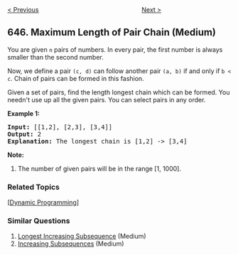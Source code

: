 <!--|This file generated by command(leetcode description); DO NOT EDIT.    |-->
<!--+----------------------------------------------------------------------+-->
<!--|@author    Openset <openset.wang@gmail.com>                           |-->
<!--|@link      https://github.com/openset                                 |-->
<!--|@home      https://github.com/openset/leetcode                        |-->
<!--+----------------------------------------------------------------------+-->

[< Previous](https://github.com/openset/leetcode/tree/master/problems/set-mismatch "Set Mismatch")
　　　　　　　　　　　　　　　　
[Next >](https://github.com/openset/leetcode/tree/master/problems/palindromic-substrings "Palindromic Substrings")

## 646. Maximum Length of Pair Chain (Medium)

<p>
You are given <code>n</code> pairs of numbers. In every pair, the first number is always smaller than the second number.
</p>

<p>
Now, we define a pair <code>(c, d)</code> can follow another pair <code>(a, b)</code> if and only if <code>b < c</code>. Chain of pairs can be formed in this fashion. 
</p>

<p>
Given a set of pairs, find the length longest chain which can be formed. You needn't use up all the given pairs. You can select pairs in any order.
</p>


<p><b>Example 1:</b><br />
<pre>
<b>Input:</b> [[1,2], [2,3], [3,4]]
<b>Output:</b> 2
<b>Explanation:</b> The longest chain is [1,2] -> [3,4]
</pre>
</p>

<p><b>Note:</b><br>
<ol>
<li>The number of given pairs will be in the range [1, 1000].</li>
</ol>
</p>

### Related Topics
  [[Dynamic Programming](https://github.com/openset/leetcode/tree/master/tag/dynamic-programming/README.md)]

### Similar Questions
  1. [Longest Increasing Subsequence](https://github.com/openset/leetcode/tree/master/problems/longest-increasing-subsequence) (Medium)
  1. [Increasing Subsequences](https://github.com/openset/leetcode/tree/master/problems/increasing-subsequences) (Medium)
